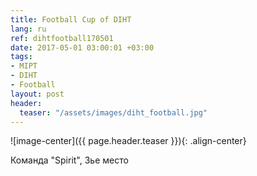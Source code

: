 ```yaml
---
title: Football Cup of DIHT
lang: ru
ref: dihtfootball170501
date: 2017-05-01 03:00:01 +03:00
tags:
- MIPT
- DIHT
- Football
layout: post
header:
  teaser: "/assets/images/diht_football.jpg"
---
```


![image-center]({{ page.header.teaser }}){: .align-center}

Команда "Spirit", 3ье место
